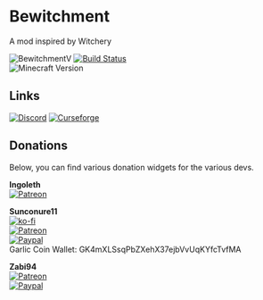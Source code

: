 # Bewitchment
A mod inspired by Witchery

![BewitchmentV](https://img.shields.io/badge/Bewitchment%20version-0.0.22.11-purple.svg?longCache=true&style=flat)
[![Build Status](https://travis-ci.org/Um-Mitternacht/Bewitchment.svg?branch=master)](https://travis-ci.org/Um-Mitternacht/Bewitchment)  
![Minecraft Version](https://img.shields.io/badge/minecraft_version-1.12.2+-red.svg?longCache=true&style=flat)

## Links

[![Discord](https://img.shields.io/badge/Discord-Join%20our%20server!-7289da.svg?longCache=true&style=for-the-badge)](https://discord.gg/syNyGaS)
[![Curseforge](https://img.shields.io/badge/Curseforge-Project%20page!-A54C2D.svg?longCache=true&style=for-the-badge)](https://minecraft.curseforge.com/projects/bewitchment)

## Donations

Below, you can find various donation widgets for the various devs.

**Ingoleth**  
[![Patreon](https://img.shields.io/badge/Patreon-Become%20a%20Patron-orange.svg?longCache=true&style=for-the-badge)](https://www.patreon.com/Ingoleth)

**Sunconure11**  
[![ko-fi](https://www.ko-fi.com/img/donate_sm.png)](https://ko-fi.com/Q5Q2L824)  
[![Patreon](https://img.shields.io/badge/Patreon-Become%20a%20Patron-orange.svg?longCache=true&style=for-the-badge)](https://www.patreon.com/Sunconure11)  
[![Paypal](https://img.shields.io/badge/Paypal-Donate-blue.svg?longCache=true&style=for-the-badge)](https://paypal.me/Sunconure11)  
Garlic Coin Wallet: GK4mXLSsqPbZXehX37ejbVvUqKYfcTvfMA

**Zabi94**  
[![Patreon](https://img.shields.io/badge/Patreon-Become%20a%20Patron-orange.svg?longCache=true&style=for-the-badge)](https://www.patreon.com/Zabi94)  
[![Paypal](https://img.shields.io/badge/Paypal-Donate-blue.svg?longCache=true&style=for-the-badge)](https://paypal.me/zabi94)
